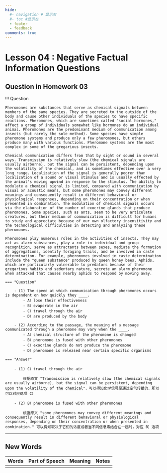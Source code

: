 ```yaml
---
hide:
  #- navigation # 显示右
  #- toc #显示左
  - footer
  - feedback
comments: true
---  
```


# Lesson 04 : Negative Factual Information Questions

## Question in Homework 03

!!! Question

	Pheromones are substances that serve as chemical signals between members of the same species. They are secreted to the outside of the body and cause other individuals of the species to have specific reactions. Pheromones, which are sometimes called "social hormones," affect a group of individuals somewhat like hormones do an individual animal. Pheromones are the predominant medium of communication among insects (but rarely the sole method). Some species have simple pheromone systems and produce only a few pheromones, but others produce many with various functions. Pheromone systems are the most complex in some of the gregarious insects.
	
	Chemical communication differs from that by sight or sound in several ways. Transmission is relatively slow (the chemical signals are usually airborne), but the signal can be persistent, depending upon the volatility of the chemical, and is sometimes effective over a very long range. Localization of the signal is generally poorer than localization of a sound or visual stimulus and is usually effected by the animal's moving upwind in response to the stimulus. The ability to modulate a chemical signal is limited, compared with communication by visual or acoustic means, but some pheromones may convey different meanings and consequently result in different behavioral or physiological responses, depending on their concentration or when presented in combination. The modulation of chemical signals occurs via the elaboration of the number of exocrine glands that produce pheromones. Some species, such as ants, seem to be very articulate creatures, but their medium of communication is difficult for humans to study and appreciate because of our own olfactory insensitivity and the technological difficulties in detecting and analyzing these pheromones.
	
	Pheromones play numerous roles in the activities of insects. They may act as alarm substances, play a role in individual and group recognition, serve as attractants between sexes, mediate the formation of aggregations, identify foraging trails, and be involved in caste determination. For example, pheromones involved in caste determination include the "queen substance" produced by queen honey bees. Aphids, which are particularly vulnerable to predators because of their gregarious habits and sedentary nature, secrete an alarm pheromone when attacked that causes nearby aphids to respond by moving away.
	
	=== "Question"
	
		- (1) The speed at which communication through pheromones occurs is dependent on how quickly they ____.
			- A）lose their effectiveness  
			- B）evaporate in the air  
			- C）travel through the air  
			- D）are produced by the body
		
		- (2) According to the passage, the meaning of a message communicated through a pheromone may vary when the ____.
			- A）chemical structure of the pheromone is changed  
			- B）pheromone is fused with other pheromones  
			- C）exocrine glands do not produce the pheromone 
			- D）pheromone is released near certain specific organisms
	
	=== "Answer"
	
		- (1) C）travel through the air 
		
			根据原文 "Transmission is relatively slow (the chemical signals are usually airborne), but the signal can be persistent, depending upon the volatility of the chemical"，可以得知化学信号是通过空气传播的，所以可以对应选项 C）
		
		- (2) B）pheromone is fused with other pheromones
		
			根据原文 "some pheromones may convey different meanings and consequently result in different behavioral or physiological responses, depending on their concentration or when presented in combination." 可以得知取决于它们的浓度或者当不同信息素结合在一起时，对应 B）选项

***
## New Words

| **Words** | **Part of Speech** | **Meaning** | **Notes** |
| --------- | ------------------ | ----------- | --------- |
|           |                    |             |           |
